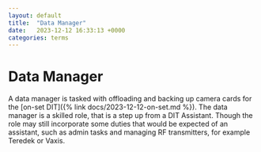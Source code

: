 ```yaml
---
layout: default
title:  "Data Manager"
date:   2023-12-12 16:33:13 +0000
categories: terms
---
```



# Data Manager

A data manager is tasked with offloading and backing up camera cards for the [on-set DIT]({% link docs/2023-12-12-on-set.md %}). The data manager is a skilled role, that is a step up from a DIT Assistant. Though the role may still incorporate some duties that would be expected of an assistant, such as admin tasks and managing RF transmitters, for example Teredek or Vaxis.